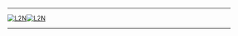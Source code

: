 
***

[![L2N](https://pepiamodeo.github.io/img/Flag_of_United_States-128x80.png)](https://pepiamodeo.github.io/en/)[![L2N](https://pepiamodeo.github.io/img/Flag_of_Argentina-128x80.png)](https://pepiamodeo.github.io/es/)

***

